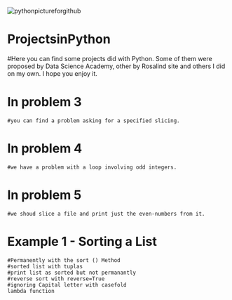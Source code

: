 ![pythonpictureforgithub](https://user-images.githubusercontent.com/67904287/107618268-0dc24e80-6c30-11eb-93d9-9575e0fc261e.jpg)



# ProjectsinPython
#Here you can find some projects did with Python. Some of them were proposed by Data Science Academy, other by Rosalind site and others I did on my own. I hope you enjoy it.

# In problem 3 
    #you can find a problem asking for a specified slicing.

# In problem 4 
    #we have a problem with a loop involving odd integers.

# In problem 5 
    #we shoud slice a file and print just the even-numbers from it.

# Example 1 - Sorting a List
    #Permanently with the sort () Method
    #sorted list with tuplas
    #print list as sorted but not permanantly
    #reverse sort with reverse=True
    #ignoring Capital letter with casefold
    lambda function
